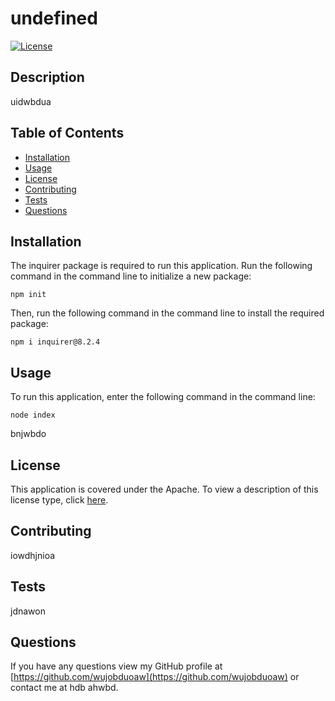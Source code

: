 # undefined

  [![License](https://img.shields.io/badge/License-Apache_2.0-blue.svg)](https://opensource.org/licenses/Apache-2.0)

 ## Description

uidwbdua


  ## Table of Contents

  - [Installation](#installation)
  - [Usage](#usage)
  - [License](#license)
  - [Contributing](#contributing)
  - [Tests](#tests)
  - [Questions](#questions)

  ## Installation

  The inquirer package is required to run this application. Run the following command in the command line to initialize a new package:

  ~~~
  npm init
  ~~~
  
Then, run the following command in the command line to install the required package:
 
  ~~~
  npm i inquirer@8.2.4
  ~~~
  ## Usage

  To run this application, enter the following command in the command line:

  ~~~
  node index
  ~~~
  
bnjwbdo
  ## License

  This application is covered under the Apache.
  To view a description of this license type, click [here](http://www.apache.org/licenses/LICENSE-2.0).

  ## Contributing

  iowdhjnioa
  
  ## Tests

  jdnawon

  ## Questions

  If you have any questions view my GitHub profile at [https://github.com/wujobduoaw](https://github.com/wujobduoaw) or contact me at hdb ahwbd.










